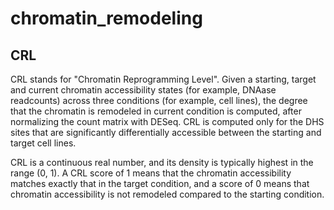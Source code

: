# chromatin_remodeling

## CRL
CRL stands for "Chromatin Reprogramming Level". Given a starting, target and current chromatin accessibility states (for example, DNAase readcounts) across three conditions (for example, cell lines), the degree that the chromatin is remodeled in current condition is computed, after normalizing the count matrix with DESeq. CRL is computed only for the DHS sites that are significantly differentially accessible between the starting and target cell lines.

CRL is a continuous real number, and its density is typically highest in the range (0, 1). A CRL score of 1 means that the chromatin accessibility matches exactly that in the target condition, and a score of 0 means that chromatin accessibility is not remodeled compared to the starting condition. 

